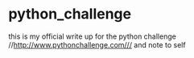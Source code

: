 # python_challenge

this is my official write up for the python challenge //http://www.pythonchallenge.com/// and note to self
